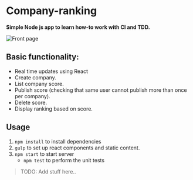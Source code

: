 # Company-ranking

**Simple Node js app to learn how-to work with CI and TDD.**

![Front page](http://i1268.photobucket.com/albums/jj576/marcofp0/company-ranking_zpsdmtu4pcz.png)

## Basic functionality:

* Real time updates using React
* Create company.
* List company score.
* Publish score (checking that same user cannot publish more than once per company).
* Delete score.
* Display ranking based on score.

## Usage

1. `npm install` to install dependencies
2. `gulp` to set up react components and static content.
3. `npm start` to start server
    * `npm test` to perform the unit tests

 >TODO: Add stuff here..
